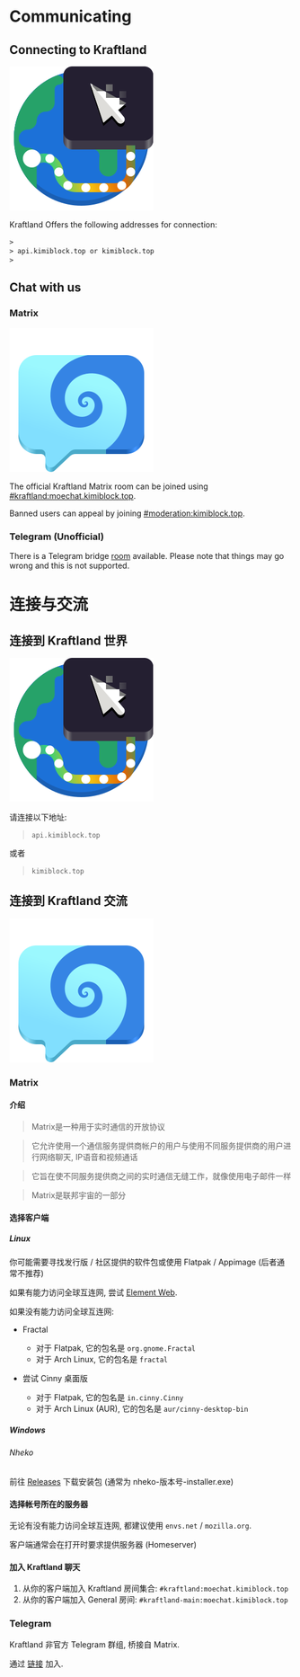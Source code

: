 # Communicating

## Connecting to Kraftland 

![Connect](img/Minecraft/org.gnome.Connections.svg)

Kraftland Offers the following addresses for connection:

```
> 
> api.kimiblock.top or kimiblock.top
> 
```

## Chat with us

### Matrix

![Chat](img/Minecraft/chat.svg)

The official Kraftland Matrix room can be joined using [#kraftland:moechat.kimiblock.top](https://matrix.to/#/%23kraftland:moechat.kimiblock.top). 

Banned users can appeal by joining [#moderation:kimiblock.top](https://matrix.to/#/%23moderation:kimiblock.top).

### Telegram (Unofficial)

There is a Telegram bridge [room](https://t.me/kraftland_bridge) available. Please note that things may go wrong and this is not supported.


# 连接与交流

## 连接到 Kraftland 世界

![Connect](img/Minecraft/org.gnome.Connections.svg)

请连接以下地址:

> ```
> api.kimiblock.top
> ```

或者

> ```
> kimiblock.top
> ```

## 连接到 Kraftland 交流

![Chat](img/Minecraft/chat.svg)

### Matrix

#### 介绍
> Matrix是一种用于实时通信的开放协议

> 它允许使用一个通信服务提供商帐户的用户与使用不同服务提供商的用户进行网络聊天, IP语音和视频通话

> 它旨在使不同服务提供商之间的实时通信无缝工作，就像使用电子邮件一样

> Matrix是联邦宇宙的一部分

#### 选择客户端

##### Linux
你可能需要寻找发行版 / 社区提供的软件包或使用 Flatpak / Appimage (后者通常不推荐)

如果有能力访问全球互连网, 尝试 [Element Web](https://app.element.io).

如果没有能力访问全球互连网:

- Fractal
	* 对于 Flatpak, 它的包名是 `org.gnome.Fractal`
	* 对于 Arch Linux, 它的包名是 `fractal`

- 尝试 Cinny 桌面版
    * 对于 Flatpak, 它的包名是 `in.cinny.Cinny`
    * 对于 Arch Linux (AUR), 它的包名是 `aur/cinny-desktop-bin`


##### Windows
###### Nheko
前往 [Releases](https://github.com/Nheko-Reborn/nheko/releases/latest) 下载安装包 (通常为 nheko-版本号-installer.exe)

#### 选择帐号所在的服务器

无论有没有能力访问全球互连网, 都建议使用 `envs.net` / `mozilla.org`.

客户端通常会在打开时要求提供服务器 (Homeserver)

#### 加入 Kraftland 聊天

1. 从你的客户端加入 Kraftland 房间集合: `#kraftland:moechat.kimiblock.top`
2. 从你的客户端加入 General 房间: `#kraftland-main:moechat.kimiblock.top`

### Telegram

Kraftland 非官方 Telegram 群组, 桥接自 Matrix.

通过 [链接](https://t.me/kraftland_bridge) 加入.

